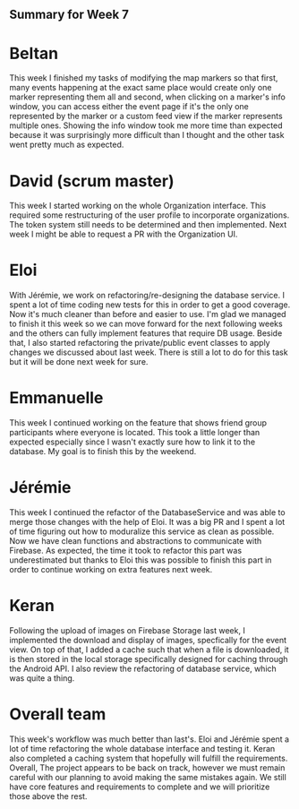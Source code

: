 ## Summary for Week 7

# Beltan

This week I finished my tasks of modifying the map markers so that first, many events happening at the exact same place would create only one marker representing them all and second, when clicking on a marker's info window, you can access either the event page if it's the only one represented by the marker or a custom feed view if the marker represents multiple ones. Showing the info window took me more time than expected because it was surprisingly more difficult than I thought and the other task went pretty much as expected.

# David (scrum master)

This week I started working on the whole Organization interface. This required some restructuring of the user profile to incorporate organizations. The token system still needs to be 
determined and then implemented. Next week I might be able to request a PR with the Organization UI.


# Eloi 
With Jérémie, we work on refactoring/re-designing the database service. I spent a lot of time coding new tests for this in order to get a good coverage. Now it's much cleaner than before and easier to use. I'm glad we managed to finish it this week so we can move forward for the next following weeks and the others can fully implement features that require DB usage. Beside that, I also started refactoring the private/public event classes to apply changes we discussed about last week. There is still a lot to do for this task but it will be done next week for sure.

# Emmanuelle 

This week I continued working on the feature that shows friend group participants where everyone is located. This took a little longer than expected especially since I wasn't exactly sure how to link it to the database. My goal is to finish this by the weekend. 


# Jérémie

This week I continued the refactor of the DatabaseService and was able to merge those changes with the help of Eloi. It was a big PR and I spent a lot of time figuring out how to moduralize this service as clean as possible. Now we have clean functions and abstractions to communicate with Firebase. 
As expected, the time it took to refactor this part was underestimated but thanks to Eloi this was possible to finish this part in order to continue working on extra features next week.

# Keran

Following the upload of images on Firebase Storage last week, I implemented the download and display of images, specfically for the event view. On top of that, I added a cache such that when a file is downloaded, it is then stored in the local storage specifically designed for caching through the Android API.
I also review the refactoring of database service, which was quite a thing.


# Overall team

This week's workflow was much better than last's. Eloi and Jérémie spent a lot of time refactoring the whole database interface and testing it. Keran also completed a caching system that
hopefully will fulfill the requirements.  
Overall, The project appears to be back on track, however we must remain careful with our planning to avoid making the same mistakes again. We still have core features and requirements to 
complete and we will prioritize those above the rest. 

